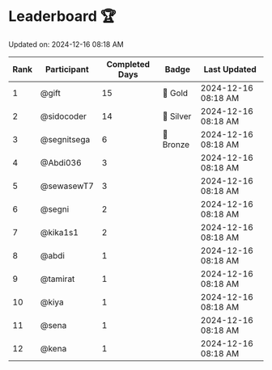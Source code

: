 # Leaderboard 🏆

Updated on: 2024-12-16 08:18 AM

| Rank | Participant       | Completed Days | Badge      | Last Updated         |
|------|-------------------|----------------|------------|----------------------|
| 1    | @gift             | 15             | 🏅 Gold     | 2024-12-16 08:18 AM |
| 2    | @sidocoder        | 14             | 🥈 Silver   | 2024-12-16 08:18 AM |
| 3    | @segnitsega       | 6              | 🥉 Bronze   | 2024-12-16 08:18 AM |
| 4    | @Abdi036          | 3              |            | 2024-12-16 08:18 AM |
| 5    | @sewasewT7        | 3              |            | 2024-12-16 08:18 AM |
| 6    | @segni            | 2              |            | 2024-12-16 08:18 AM |
| 7    | @kika1s1          | 2              |            | 2024-12-16 08:18 AM |
| 8    | @abdi             | 1              |            | 2024-12-16 08:18 AM |
| 9    | @tamirat          | 1              |            | 2024-12-16 08:18 AM |
| 10   | @kiya             | 1              |            | 2024-12-16 08:18 AM |
| 11   | @sena             | 1              |            | 2024-12-16 08:18 AM |
| 12   | @kena             | 1              |            | 2024-12-16 08:18 AM |
